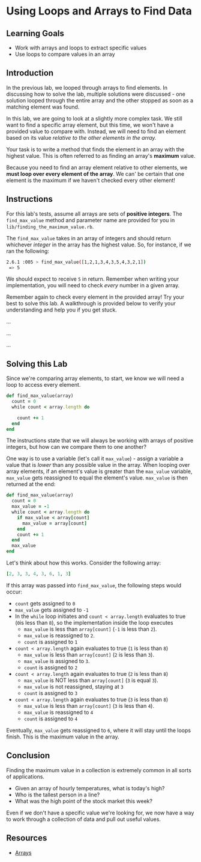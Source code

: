 # Using Loops and Arrays to Find Data

## Learning Goals

- Work with arrays and loops to extract specific values
- Use loops to compare values in an array

## Introduction

In the previous lab, we looped through arrays to find elements. In discussing
how to solve the lab, multiple solutions were discussed - one solution looped
through the entire array and the other stopped as soon as a matching element was
found.

In this lab, we are going to look at a slightly more complex task. We still want
to find a specific array element, but this time, we won't have a provided value
to compare with. Instead, we will need to find an element based on its value
_relative to the other elements in the array._

Your task is to write a method that finds the element in an array with the
highest value. This is often referred to as finding an array's **maximum**
value.

Because you need to find an array element relative to other elements, we **must
loop over every element of the array**. We can' be certain that one element is
the maximum if we haven't checked every other element!

## Instructions

For this lab's tests, assume all arrays are sets of **positive integers**. The
`find_max_value` method and parameter name are provided for you in
`lib/finding_the_maximum_value.rb`. 

The `find_max_value` takes in an array of integers and should return whichever
_integer_ in the array has the highest value. So, for instance, if we ran the
following:

```sh
2.6.1 :005 > find_max_value([1,2,1,3,4,3,5,4,3,2,1])
 => 5
```

We should expect to receive `5` in return. Remember when writing your
implementation, you will need to check _every_ number in a given array.

Remember again to check every element in the provided array! Try your best to
solve this lab. A walkthrough is provided below to verify your understanding and
help you if you get stuck.

...

...

...

## Solving this Lab

Since we're comparing array elements, to start, we know we will need a loop to
access every element.

```rb
def find_max_value(array)
  count = 0
  while count < array.length do

    count += 1
  end
end
```

The instructions state that we will always be working with arrays of positive
integers, but how can we compare them to one another?

One way is to use a variable (let's call it `max_value`) - assign a variable a
value that is _lower_ than any possible value in the array. When looping over
array elements, if an element's value is greater than the `max_value` variable,
`max_value` gets reassigned to equal the element's value. `max_value` is then
returned at the end:

```rb
def find_max_value(array)
  count = 0
  max_value = -1
  while count < array.length do
    if max_value < array[count]
      max_value = array[count]
    end
    count += 1
  end
  max_value
end
```

Let's think about how this works. Consider the following array:

```rb
[2, 3, 3, 4, 3, 6, 1, 3]
```

If this array was passed into `find_max_value`, the following steps would occur:

- `count` gets assigned to `0`
- `max_value` gets assigned to `-1`
- In the `while` loop initiates and `count < array.length` evaluates to true
  (`0`is less than `8`), so the implementation inside the loop executes
  - `max_value` is less than `array[count]` (`-1` is less than `2`).
  - `max_value` is reassigned to `2`.
  - `count` is assigned to `1`
- `count < array.length` again evaluates to true (`1` is less than `8`)
  - `max_value` is less than `array[count]` (`2` is less than `3`).
  - `max_value` is assigned to `3`.
  - `count` is assigned to `2`
- `count < array.length` again evaluates to true (`2` is less than `8`)
  - `max_value` is NOT less than `array[count]` (`3` is equal `3`).
  - `max_value` is not reassigned, staying at `3`
  - `count` is assigned to `3`
- `count < array.length` again evaluates to true (`3` is less than `8`)
  - `max_value` is less than `array[count]` (`3` is less than `4`).
  - `max_value` is reassigned to `4`
  - `count` is assigned to `4`

Eventually, `max_value` gets reassigned to `6`, where it will stay until the
loops finish. This is the maximum value in the array.

## Conclusion

Finding the maximum value in a collection is extremely common in all sorts of
applications.

- Given an array of hourly temperatures, what is today's high?
- Who is the tallest person in a line?
- What was the high point of the stock market this week?

Even if we don't have a specific value we're looking for, we now have a way to
work through a collection of data and pull out useful values.

## Resources

- [Arrays](https://ruby-doc.org/core-2.5.3/Array.html)
